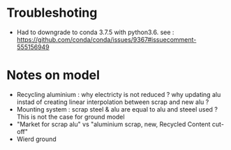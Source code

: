 # Troubleshoting

* Had to downgrade to conda 3.7.5 with python3.6. see : https://github.com/conda/conda/issues/9367#issuecomment-555156949


# Notes on model 

* Recycling aluminium : why electricty is not reduced ? why updating alu instad of creating linear interpolation between scrap and new alu ?
* Mounting system : scrap steel & alu are equal to alu and steeel used ? This is not the case for ground model
* "Market for scrap alu" vs "aluminium scrap, new, Recycled Content cut-off"
* Wierd ground 